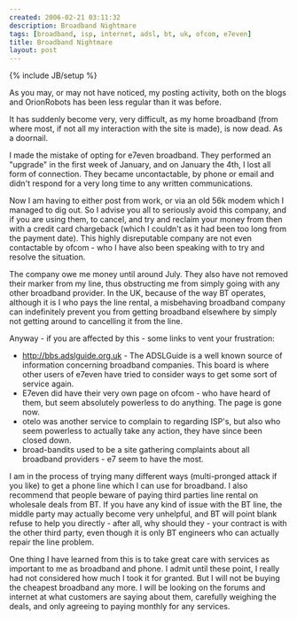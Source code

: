```yaml
---
created: 2006-02-21 03:11:32
description: Broadband Nightmare
tags: [broadband, isp, internet, adsl, bt, uk, ofcom, e7even]
title: Broadband Nightmare
layout: post
---
```

{% include JB/setup %}

As you may, or may not have noticed, my posting activity, both on the blogs and OrionRobots has been less regular than it was before.

It has suddenly become very, very difficult, as my home broadband (from where most, if not all my interaction with the site is made), is now dead. As a doornail.

I made the mistake of opting for e7even broadband. They performed an "upgrade" in the first week of January, and on January the 4th, I lost all form of connection. They became uncontactable, by phone or email and didn't respond for a very long time to any written communications.

Now I am having to either post from work, or via an old 56k modem which I managed to dig out. So I advise you all to seriously avoid this company, and if you are using them, to cancel, and try and reclaim your money from then with a credit card chargeback (which I couldn't as it had been too long from the payment date). This highly disreputable company are not even contactable by ofcom - who I have also been speaking with to try and resolve the situation.

The company owe me money until around July. They also have not removed their marker from my line, thus obstructing me from simply going with any other broadband provider. In the UK, because of the way BT operates, although it is I who pays the line rental, a misbehaving broadband company can indefinitely prevent you from getting broadband elsewhere by simply not getting around to cancelling it from the line.

Anyway - if you are affected by this - some links to vent your frustration:

* <http://bbs.adslguide.org.uk> - The ADSLGuide is a well known source of information concerning broadband companies. This board is where other users of e7even have tried to consider ways to get some sort of service again.
* E7even did have their very own page on ofcom - who have heard of them, but seem absolutely powerless to do anything. The page is gone now.
* otelo was another service to complain to regarding ISP's, but also who seem powerless to actually take any action, they have since been closed down.
* broad-bandits used to be a site gathering complaints about all broadband providers - e7 seem to have the most.

I am in the process of trying many different ways (multi-pronged attack if you like) to get a phone line which I can use for broadband. I also recommend that people beware of paying third parties line rental on wholesale deals from BT. If you have any kind of issue with the BT line, the middle party may actually become very unhelpful, and BT will point blank refuse to help you directly - after all, why should they - your contract is with the other third party, even though it is only BT engineers who can actually repair the line problem.

One thing I have learned from this is to take great care with services as important to me as broadband and phone. I admit until these point, I really had not considered how much I took it for granted. But I will not be buying the cheapest broadband any more. I will be looking on the forums and internet at what customers are saying about them, carefully weighing the deals, and only agreeing to paying monthly for any services.

